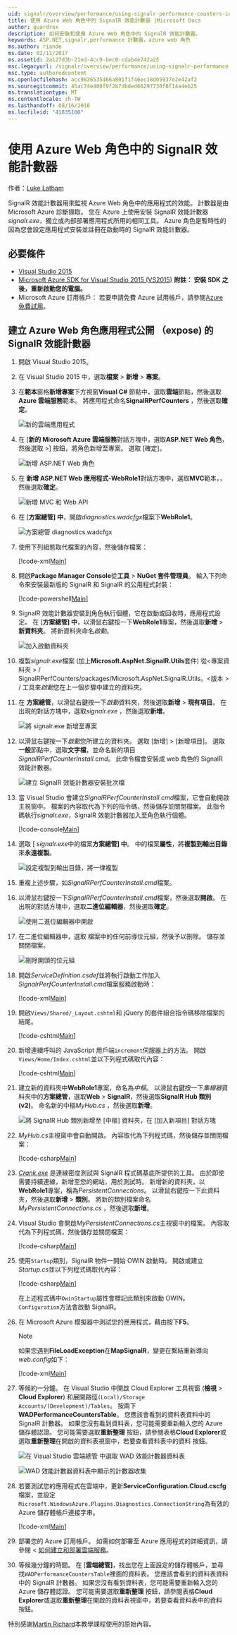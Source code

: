 ```yaml
---
uid: signalr/overview/performance/using-signalr-performance-counters-in-an-azure-web-role
title: 使用 Azure Web 角色中的 SignalR 效能計數器 |Microsoft Docs
author: guardrex
description: 如何安裝和使用 Azure Web 角色中的 SignalR 效能計數器。
keywords: ASP.NET,signalr,performance 計數器，azure web 角色
ms.author: riande
ms.date: 02/11/2017
ms.assetid: 2a127d3b-21ed-4cc9-bec0-cdab4e742a25
msc.legacyurl: /signalr/overview/performance/using-signalr-performance-counters-in-an-azure-web-role
msc.type: authoredcontent
ms.openlocfilehash: acc9836535466a801f1f46ec18d05937e2e42af2
ms.sourcegitcommit: 45ac74e400f9f2b7dbded66297730f6f14a4eb25
ms.translationtype: MT
ms.contentlocale: zh-TW
ms.lasthandoff: 08/16/2018
ms.locfileid: "41835100"
---
```

# <a name="using-signalr-performance-counters-in-an-azure-web-role"></a>使用 Azure Web 角色中的 SignalR 效能計數器

作者：[Luke Latham](https://github.com/guardrex)

SignalR 效能計數器用來監視 Azure Web 角色中的應用程式的效能。 計數器是由 Microsoft Azure 診斷擷取。 您在 Azure 上使用安裝 SignalR 效能計數器*signalr.exe*，獨立或內部部署應用程式所用的相同工具。 Azure 角色是暫時性的因為您會設定應用程式安裝並註冊在啟動時的 SignalR 效能計數器。

## <a name="prerequisites"></a>必要條件

* [Visual Studio 2015](https://www.visualstudio.com/vs/visual-studio-express/)
* [Microsoft Azure SDK for Visual Studio 2015 (VS2015)](https://azure.microsoft.com/downloads/) **附註： 安裝 SDK 之後，重新啟動您的電腦。**
* Microsoft Azure 訂用帳戶： 若要申請免費 Azure 試用帳戶，請參閱[Azure 免費試用](https://azure.microsoft.com/free/)。

## <a name="creating-an-azure-web-role-application-that-exposes-signalr-performance-counters"></a>建立 Azure Web 角色應用程式公開 （expose) 的 SignalR 效能計數器

1. 開啟 Visual Studio 2015。

2. 在 Visual Studio 2015 中，選取**檔案** > **新增** > **專案**。

3. 在**範本**窗格**新增專案**下方視窗**Visual C#** 節點中，選取**雲端**節點，然後選取**Azure 雲端服務**範本。 將應用程式命名**SignalRPerfCounters** ，然後選取**確定**。

   ![新的雲端應用程式](using-signalr-performance-counters-in-an-azure-web-role/_static/image1.png)
    
4. 在 [**新的 Microsoft Azure 雲端服務**對話方塊中，選取**ASP.NET Web 角色**，然後選取 >] 按鈕，將角色新增至專案。 選取 [確定]。

   ![新增 ASP.NET Web 角色](using-signalr-performance-counters-in-an-azure-web-role/_static/image2.png)
    
5. 在 **新增 ASP.NET Web 應用程式-WebRole1**對話方塊中，選取**MVC**範本，，然後選取**確定**。

   ![新增 MVC 和 Web API](using-signalr-performance-counters-in-an-azure-web-role/_static/image3.png)
    
6. 在 [**方案總管] 中**，開啟*diagnostics.wadcfgx*檔案下**WebRole1**。

   ![方案總管 diagnostics.wadcfgx](using-signalr-performance-counters-in-an-azure-web-role/_static/image4.png)
    
7. 使用下列組態取代檔案的內容，然後儲存檔案：

   [!code-xml[Main](using-signalr-performance-counters-in-an-azure-web-role/samples/sample1.xml)]
    
8. 開啟**Package Manager Console**從**工具** > **NuGet 套件管理員**。 輸入下列命令來安裝最新版的 SignalR 和 SignalR 的公用程式封裝：

   [!code-powershell[Main](using-signalr-performance-counters-in-an-azure-web-role/samples/sample2.ps1)]
    
9. SignalR 效能計數器安裝到角色執行個體，它在啟動或回收時，應用程式設定。 在 [**方案總管] 中**，以滑鼠右鍵按一下**WebRole1**專案，然後選取**新增** > **新資料夾**。 將新資料夾命名*啟動*。

   ![加入啟動資料夾](using-signalr-performance-counters-in-an-azure-web-role/_static/image5.png)
    
10. 複製*signalr.exe*檔案 (加上**Microsoft.AspNet.SignalR.Utils**套件) 從\<專案資料夾 > / SignalRPerfCounters/packages/Microsoft.AspNet.SignalR.Utils。\<版本 > / 工具來*啟動*您在上一個步驟中建立的資料夾。

11. 在 **方案總管**，以滑鼠右鍵按一下*啟動*資料夾，然後選取**新增** > **現有項目**。 在出現的對話方塊中，選取*signalr.exe* ，然後選取**新增**。

    ![將 signalr.exe 新增至專案](using-signalr-performance-counters-in-an-azure-web-role/_static/image6.png)
    
12. 以滑鼠右鍵按一下*啟動*您所建立的資料夾。 選取 [新增] > [新增項目]。 選取 **一般**節點中，選取**文字檔**，並命名新的項目*SignalRPerfCounterInstall.cmd*。 此命令檔會安裝成 web 角色的 SignalR 效能計數器。

    ![建立 SignalR 效能計數器安裝批次檔](using-signalr-performance-counters-in-an-azure-web-role/_static/image7.png)
     
13. 當 Visual Studio 會建立*SignalRPerfCounterInstall.cmd*檔案，它會自動開啟主視窗中。 檔案的內容取代為下列的指令碼，然後儲存並關閉檔案。 此指令碼執行*signalr.exe*，SignalR 效能計數器加入至角色執行個體。

    [!code-console[Main](using-signalr-performance-counters-in-an-azure-web-role/samples/sample3.cmd)]
    
14. 選取 [ *signalr.exe*中的檔案**方案總管] 中**。 中的檔案**屬性**，將**複製到輸出目錄**來**永遠複製**。

    ![設定複製到輸出目錄，將一律複製](using-signalr-performance-counters-in-an-azure-web-role/_static/image8.png)
    
15. 重複上述步驟，如*SignalRPerfCounterInstall.cmd*檔案。

    
16. 以滑鼠右鍵按一下*SignalRPerfCounterInstall.cmd*檔案，然後選取**開啟**。 在出現的對話方塊中，選取**二進位編輯器**，然後選取**確定**。

    ![使用二進位編輯器中開啟](using-signalr-performance-counters-in-an-azure-web-role/_static/image9.png)
    
17. 在二進位編輯器中，選取 檔案中的任何前導位元組，然後予以刪除。 儲存並關閉檔案。

    ![刪除開頭的位元組](using-signalr-performance-counters-in-an-azure-web-role/_static/image10.png)
    
18. 開啟*ServiceDefinition.csdef*並將執行啟動工作加入*SignalrPerfCounterInstall.cmd*檔案服務啟動時：

    [!code-xml[Main](using-signalr-performance-counters-in-an-azure-web-role/samples/sample4.xml?highlight=4-7)]
    
19. 開啟`Views/Shared/_Layout.cshtml`和 jQuery 的套件組合指令碼移除檔案的結尾。

    [!code-cshtml[Main](using-signalr-performance-counters-in-an-azure-web-role/samples/sample5.cshtml)]
    
20. 新增連續呼叫的 JavaScript 用戶端`increment`伺服器上的方法。 開啟`Views/Home/Index.cshtml`並以下列程式碼取代內容：

    [!code-cshtml[Main](using-signalr-performance-counters-in-an-azure-web-role/samples/sample6.cshtml)]
    
21. 建立新的資料夾中**WebRole1**專案，命名為*中樞*。 以滑鼠右鍵按一下*集線器*資料夾中的**方案總管**，選取**Web** > **SignalR**，然後選取**SignalR Hub 類別 (v2)**。 命名新的中樞*MyHub.cs* ，然後選取**新增**。

    ![將 SignalR Hub 類別新增至 [中樞] 資料夾，在 [加入新項目] 對話方塊](using-signalr-performance-counters-in-an-azure-web-role/_static/image13.png)

22. *MyHub.cs*主視窗中會自動開啟。 內容取代為下列程式碼，然後儲存並關閉檔案：

    [!code-csharp[Main](using-signalr-performance-counters-in-an-azure-web-role/samples/sample7.cs)]
    
23. *[Crank.exe](signalr-connection-density-testing-with-crank.md)* 是連線密度測試與 SignalR 程式碼基底所提供的工具。 由於即使需要持續連線，新增至您的網站，用於測試時。 新增新的資料夾，以**WebRole1**專案，稱為*PersistentConnections*。 以滑鼠右鍵按一下此資料夾，然後選取**新增** > **類別**。 將新的類別檔案命名*MyPersistentConnections.cs* ，然後選取**新增**。

24. Visual Studio 會開啟*MyPersistentConnections.cs*主視窗中的檔案。 內容取代為下列程式碼，然後儲存並關閉檔案：

    [!code-csharp[Main](using-signalr-performance-counters-in-an-azure-web-role/samples/sample8.cs)]
    
25. 使用`Startup`類別，SignalR 物件一開始 OWIN 啟動時。 開啟或建立*Startup.cs*並以下列程式碼取代內容：

    [!code-csharp[Main](using-signalr-performance-counters-in-an-azure-web-role/samples/sample9.cs)]
    
    在上述程式碼中`OwinStartup`屬性會標記此類別來啟動 OWIN。 `Configuration`方法會啟動 SignalR。
    
26. 在 Microsoft Azure 模擬器中測試您的應用程式，藉由按下**F5**。

    > [!NOTE]
    > 如果您遇到**FileLoadException**在**MapSignalR**，變更在繫結重新導向*web.config*如下：

    [!code-xml[Main](using-signalr-performance-counters-in-an-azure-web-role/samples/sample12.xml?highlight=3,7)]
    
27. 等候約一分鐘。 在 Visual Studio 中開啟 Cloud Explorer 工具視窗 (**檢視** > **Cloud Explorer**) 和展開路徑`(Local)/Storage Accounts/(Development)/Tables`。 按兩下**WADPerformanceCountersTable**。 您應該會看到的資料表資料中的 SignalR 計數器。 如果您沒有看到資料表，您可能需要重新輸入您的 Azure 儲存體認證。 您可能需要選取**重新整理** 按鈕，請參閱表格**Cloud Explorer**或選取**重新整理**在開啟的資料表視窗中，若要查看資料表中的資料 按鈕。

    ![在 Visual Studio 雲端總管 中選取 WAD 效能計數器資料表](using-signalr-performance-counters-in-an-azure-web-role/_static/image11.png)

    ![WAD 效能計數器資料表中顯示的計數器收集](using-signalr-performance-counters-in-an-azure-web-role/_static/image12.png)
    
28. 若要測試您的應用程式在雲端中，更新**ServiceConfiguration.Cloud.cscfg**檔案，並設定`Microsoft.WindowsAzure.Plugins.Diagnostics.ConnectionString`為有效的 Azure 儲存體帳戶連接字串。

    [!code-xml[Main](using-signalr-performance-counters-in-an-azure-web-role/samples/sample10.xml)]

29. 部署您的 Azure 訂用帳戶。 如需如何部署至 Azure 應用程式的詳細資訊，請參閱 <<c0> [ 如何建立和部署雲端服務](https://docs.microsoft.com/azure/cloud-services/cloud-services-how-to-create-deploy)。

30. 等候幾分鐘的時間。 在 [**雲端總管]**，找出您在上面設定的儲存體帳戶，並尋找`WADPerformanceCountersTable`裡面的資料表。 您應該會看到的資料表資料中的 SignalR 計數器。 如果您沒有看到資料表，您可能需要重新輸入您的 Azure 儲存體認證。 您可能需要選取**重新整理** 按鈕，請參閱表格**Cloud Explorer**或選取**重新整理**在開啟的資料表視窗中，若要查看資料表中的資料 按鈕。

特別感謝[Martin Richard](https://social.msdn.microsoft.com/profile/Martin+Richard)本教學課程使用的原始內容。
